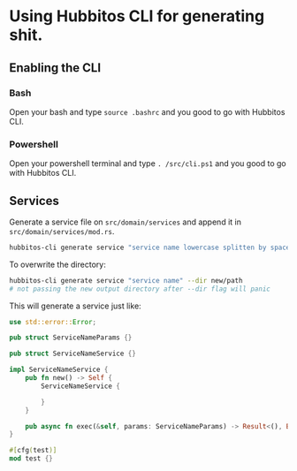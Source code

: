 # Using Hubbitos CLI for generating shit.

## Enabling the CLI
### Bash
Open your bash and type `source .bashrc` and you good to go with Hubbitos CLI.

### Powershell
Open your powershell terminal and type `. /src/cli.ps1` and you good to go with Hubbitos CLI.

## Services
Generate a service file on `src/domain/services` and append it in `src/domain/services/mod.rs`.
```bash
hubbitos-cli generate service "service name lowercase splitten by spaces"
```

To overwrite the directory:
```bash
hubbitos-cli generate service "service name" --dir new/path
# not passing the new output directory after --dir flag will panic
```

This will generate a service just like:
```rs
use std::error::Error;

pub struct ServiceNameParams {}

pub struct ServiceNameService {}

impl ServiceNameService {
    pub fn new() -> Self {
        ServiceNameService {

        }
    }

    pub async fn exec(&self, params: ServiceNameParams) -> Result<(), Box<dyn Error>> {}
}

#[cfg(test)]
mod test {}
```
